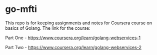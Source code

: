 # go-mfti

This repo is for keeping assignments and notes for Coursera course on basics of Golang. 
The link for the course: 

Part One - https://www.coursera.org/learn/golang-webservices-1

Part Two - https://www.coursera.org/learn/golang-webservices-2
